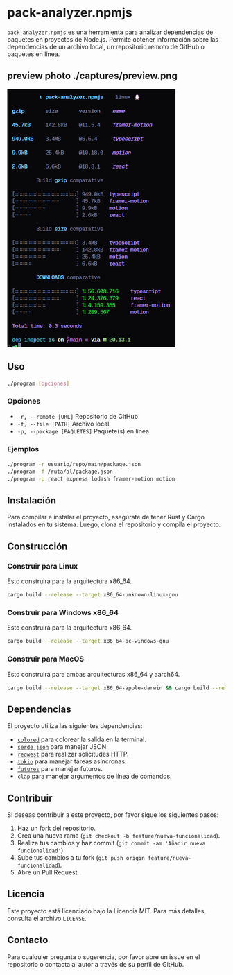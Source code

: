 # pack-analyzer.npmjs

`pack-analyzer.npmjs` es una herramienta para analizar dependencias de paquetes en proyectos de Node.js. Permite obtener información sobre las dependencias de un archivo local, un repositorio remoto de GitHub o paquetes en línea.

## preview photo ./captures/preview.png

![preview](/.captures/capture.png)

## Uso

```sh
./program [opciones]
```

### Opciones

-   `-r, --remote [URL]` Repositorio de GitHub
-   `-f, --file [PATH]` Archivo local
-   `-p, --package [PAQUETES]` Paquete(s) en línea

### Ejemplos

```sh
./program -r usuario/repo/main/package.json
./program -f /ruta/al/package.json
./program -p react express lodash framer-motion motion
```

## Instalación

Para compilar e instalar el proyecto, asegúrate de tener Rust y Cargo instalados en tu sistema. Luego, clona el repositorio y compila el proyecto.

## Construcción

### Construir para Linux

Esto construirá para la arquitectura x86_64.

```sh
cargo build --release --target x86_64-unknown-linux-gnu
```

### Construir para Windows x86_64

Esto construirá para la arquitectura x86_64.

```sh
cargo build --release --target x86_64-pc-windows-gnu
```

### Construir para MacOS

Esto construirá para ambas arquitecturas x86_64 y aarch64.

```sh
cargo build --release --target x86_64-apple-darwin && cargo build --release --target aarch64-apple-darwin
```

## Dependencias

El proyecto utiliza las siguientes dependencias:

-   [`colored`](command:_github.copilot.openSymbolFromReferences?%5B%22%22%2C%5B%7B%22uri%22%3A%7B%22scheme%22%3A%22file%22%2C%22authority%22%3A%22%22%2C%22path%22%3A%22%2Fhome%2Fluis%2Fcoding%2Frust%2Fdep-inspect-rs%2Fsrc%2Futils%2Fmod.rs%22%2C%22query%22%3A%22%22%2C%22fragment%22%3A%22%22%7D%2C%22pos%22%3A%7B%22line%22%3A1%2C%22character%22%3A4%7D%7D%2C%7B%22uri%22%3A%7B%22scheme%22%3A%22file%22%2C%22authority%22%3A%22%22%2C%22path%22%3A%22%2Fhome%2Fluis%2Fcoding%2Frust%2Fdep-inspect-rs%2FCargo.toml%22%2C%22query%22%3A%22%22%2C%22fragment%22%3A%22%22%7D%2C%22pos%22%3A%7B%22line%22%3A6%2C%22character%22%3A0%7D%7D%5D%2C%220e8176d5-e6b2-454e-b5a9-c4c5127df528%22%5D "Go to definition") para colorear la salida en la terminal.
-   [`serde_json`](command:_github.copilot.openSymbolFromReferences?%5B%22%22%2C%5B%7B%22uri%22%3A%7B%22scheme%22%3A%22file%22%2C%22authority%22%3A%22%22%2C%22path%22%3A%22%2Fhome%2Fluis%2Fcoding%2Frust%2Fdep-inspect-rs%2Fsrc%2Fcontrollers%2Ffile_remote.rs%22%2C%22query%22%3A%22%22%2C%22fragment%22%3A%22%22%7D%2C%22pos%22%3A%7B%22line%22%3A39%2C%22character%22%3A32%7D%7D%2C%7B%22uri%22%3A%7B%22scheme%22%3A%22file%22%2C%22authority%22%3A%22%22%2C%22path%22%3A%22%2Fhome%2Fluis%2Fcoding%2Frust%2Fdep-inspect-rs%2Fsrc%2Fcontrollers%2Ffile_package.rs%22%2C%22query%22%3A%22%22%2C%22fragment%22%3A%22%22%7D%2C%22pos%22%3A%7B%22line%22%3A7%2C%22character%22%3A14%7D%7D%2C%7B%22uri%22%3A%7B%22scheme%22%3A%22file%22%2C%22authority%22%3A%22%22%2C%22path%22%3A%22%2Fhome%2Fluis%2Fcoding%2Frust%2Fdep-inspect-rs%2FCargo.toml%22%2C%22query%22%3A%22%22%2C%22fragment%22%3A%22%22%7D%2C%22pos%22%3A%7B%22line%22%3A7%2C%22character%22%3A0%7D%7D%5D%2C%220e8176d5-e6b2-454e-b5a9-c4c5127df528%22%5D "Go to definition") para manejar JSON.
-   [`reqwest`](command:_github.copilot.openSymbolFromReferences?%5B%22%22%2C%5B%7B%22uri%22%3A%7B%22scheme%22%3A%22file%22%2C%22authority%22%3A%22%22%2C%22path%22%3A%22%2Fhome%2Fluis%2Fcoding%2Frust%2Fdep-inspect-rs%2FCargo.toml%22%2C%22query%22%3A%22%22%2C%22fragment%22%3A%22%22%7D%2C%22pos%22%3A%7B%22line%22%3A8%2C%22character%22%3A0%7D%7D%5D%2C%220e8176d5-e6b2-454e-b5a9-c4c5127df528%22%5D "Go to definition") para realizar solicitudes HTTP.
-   [`tokio`](command:_github.copilot.openSymbolFromReferences?%5B%22%22%2C%5B%7B%22uri%22%3A%7B%22scheme%22%3A%22file%22%2C%22authority%22%3A%22%22%2C%22path%22%3A%22%2Fhome%2Fluis%2Fcoding%2Frust%2Fdep-inspect-rs%2Fsrc%2Fcontrollers%2Ffile_remote.rs%22%2C%22query%22%3A%22%22%2C%22fragment%22%3A%22%22%7D%2C%22pos%22%3A%7B%22line%22%3A29%2C%22character%22%3A37%7D%7D%2C%7B%22uri%22%3A%7B%22scheme%22%3A%22file%22%2C%22authority%22%3A%22%22%2C%22path%22%3A%22%2Fhome%2Fluis%2Fcoding%2Frust%2Fdep-inspect-rs%2FCargo.toml%22%2C%22query%22%3A%22%22%2C%22fragment%22%3A%22%22%7D%2C%22pos%22%3A%7B%22line%22%3A10%2C%22character%22%3A0%7D%7D%5D%2C%220e8176d5-e6b2-454e-b5a9-c4c5127df528%22%5D "Go to definition") para manejar tareas asíncronas.
-   [`futures`](command:_github.copilot.openSymbolFromReferences?%5B%22%22%2C%5B%7B%22uri%22%3A%7B%22scheme%22%3A%22file%22%2C%22authority%22%3A%22%22%2C%22path%22%3A%22%2Fhome%2Fluis%2Fcoding%2Frust%2Fdep-inspect-rs%2FCargo.toml%22%2C%22query%22%3A%22%22%2C%22fragment%22%3A%22%22%7D%2C%22pos%22%3A%7B%22line%22%3A11%2C%22character%22%3A0%7D%7D%5D%2C%220e8176d5-e6b2-454e-b5a9-c4c5127df528%22%5D "Go to definition") para manejar futuros.
-   [`clap`](command:_github.copilot.openSymbolFromReferences?%5B%22%22%2C%5B%7B%22uri%22%3A%7B%22scheme%22%3A%22file%22%2C%22authority%22%3A%22%22%2C%22path%22%3A%22%2Fhome%2Fluis%2Fcoding%2Frust%2Fdep-inspect-rs%2FCargo.toml%22%2C%22query%22%3A%22%22%2C%22fragment%22%3A%22%22%7D%2C%22pos%22%3A%7B%22line%22%3A12%2C%22character%22%3A0%7D%7D%5D%2C%220e8176d5-e6b2-454e-b5a9-c4c5127df528%22%5D "Go to definition") para manejar argumentos de línea de comandos.

## Contribuir

Si deseas contribuir a este proyecto, por favor sigue los siguientes pasos:

1. Haz un fork del repositorio.
2. Crea una nueva rama (`git checkout -b feature/nueva-funcionalidad`).
3. Realiza tus cambios y haz commit (`git commit -am 'Añadir nueva funcionalidad'`).
4. Sube tus cambios a tu fork (`git push origin feature/nueva-funcionalidad`).
5. Abre un Pull Request.

## Licencia

Este proyecto está licenciado bajo la Licencia MIT. Para más detalles, consulta el archivo `LICENSE`.

## Contacto

Para cualquier pregunta o sugerencia, por favor abre un issue en el repositorio o contacta al autor a través de su perfil de GitHub.
